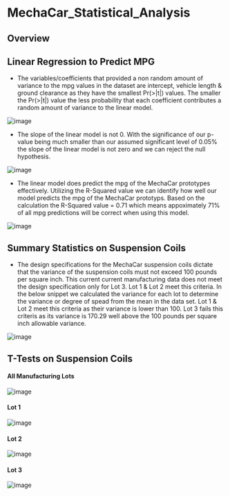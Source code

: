 # MechaCar_Statistical_Analysis

## Overview

## Linear Regression to Predict MPG
- The variables/coefficients that provided a non random amount of variance to the mpg values in the dataset are intercept, vehicle length & ground clearance as they have the smallest Pr(>|t|) values.  The smaller the Pr(>|t|) value the less probability that each coefficient contributes a random amount of variance to the linear model.

![image](https://user-images.githubusercontent.com/109490755/216794574-69cc356d-e673-4110-9fa8-75abb2402c9f.png)

- The slope of the linear model is not 0. With the significance of our p-value being much smaller than our assumed significant level of 0.05% the slope of the linear model is not zero and we can reject the null hypothesis.

![image](https://user-images.githubusercontent.com/109490755/216794746-0875a378-49dc-4ee4-b4b6-26c208e2fb05.png)

-  The linear model does predict the mpg of the MechaCar prototypes effectively. Utilizing the R-Squared value we can identify how well our model predicts the mpg of the MechaCar prototyps. Based on the calculation the R-Squared value = 0.71 which means appoximately 71% of all mpg predictions will be correct when using this model.
  
![image](https://user-images.githubusercontent.com/109490755/216794947-1afeaa59-bff2-4d0a-84bf-69d16a980095.png)

## Summary Statistics on Suspension Coils
- The design specifications for the MechaCar suspension coils dictate that the variance of the suspension coils must not exceed 100 pounds per square inch. This current current manufacturing data does not meet the design specification only for Lot 3.  Lot 1 & Lot 2 meet this criteria.  In the below snippet we calculated the variance for each lot to determine the variance or degree of spead from the mean in the data set. Lot 1 & Lot 2 meet this criteria as their variance is lower than 100.  Lot 3 fails this criteris as its variance is 170.29 well above the 100 pounds per square inch allowable variance.  

![image](https://user-images.githubusercontent.com/109490755/216795647-2d616751-ebcb-4253-bee4-ada400dacd75.png)

## T-Tests on Suspension Coils
#### All Manufacturing Lots
![image](https://user-images.githubusercontent.com/109490755/216797398-7daaa88d-c805-4cdd-be8f-26968cb7c2ff.png)

#### Lot 1
![image](https://user-images.githubusercontent.com/109490755/216797405-e8598175-1834-499e-9ffc-39924d59b3bb.png)

#### Lot 2
![image](https://user-images.githubusercontent.com/109490755/216797411-8c5fef3d-7f00-4b30-b112-bbe4d45eb4ea.png)

#### Lot 3
![image](https://user-images.githubusercontent.com/109490755/216797424-5e910079-a793-4fac-a50b-0002f9de711a.png)


